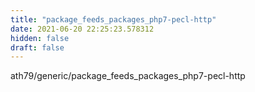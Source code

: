 ```yaml
---
title: "package_feeds_packages_php7-pecl-http"
date: 2021-06-20 22:25:23.578312
hidden: false
draft: false
---
```


ath79/generic/package_feeds_packages_php7-pecl-http

